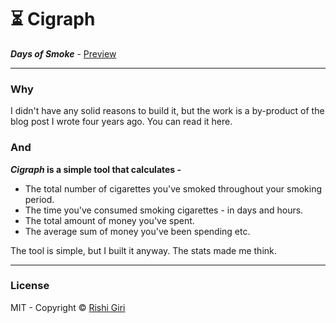 # :hourglass_flowing_sand: Cigraph

__*Days of Smoke*__ - [Preview](https://cigraph.vercel.app/)

---

### Why

I didn't have any solid reasons to build it, but the work is a by-product of the blog post I wrote four years ago. You can read it here.

### And

__*Cigraph* is a simple tool that calculates -__

- The total number of cigarettes you've smoked throughout your smoking period.
- The time you've consumed smoking cigarettes - in days and hours.
- The total amount of money you've spent.
- The average sum of money you've been spending etc.

The tool is simple, but I built it anyway. The stats made me think.

---

### License

MIT - Copyright &copy; [Rishi Giri](https://rishi.ml)

